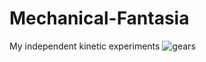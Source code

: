 # Mechanical-Fantasia
My independent kinetic experiments
![gears](https://github.com/user-attachments/assets/fc8007fd-dfee-4ed6-8f8e-04e5ef5cf772)
